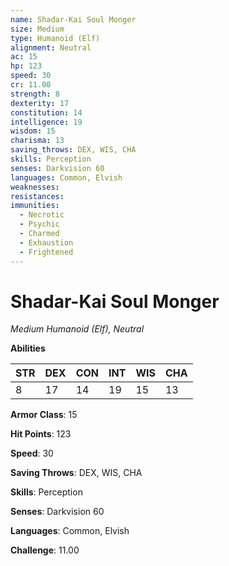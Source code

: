 ```yaml
---
name: Shadar-Kai Soul Monger
size: Medium
type: Humanoid (Elf)
alignment: Neutral
ac: 15
hp: 123
speed: 30
cr: 11.00
strength: 8
dexterity: 17
constitution: 14
intelligence: 19
wisdom: 15
charisma: 13
saving_throws: DEX, WIS, CHA
skills: Perception
senses: Darkvision 60
languages: Common, Elvish
weaknesses:
resistances:
immunities:
  - Necrotic
  - Psychic
  - Charmed
  - Exhaustion
  - Frightened
---
```


# Shadar-Kai Soul Monger

*Medium Humanoid (Elf), Neutral*

**Abilities**

| STR | DEX | CON | INT | WIS | CHA |
| --- | --- | --- | --- | --- | --- |
| 8 | 17 | 14 | 19 | 15 | 13 |

**Armor Class**: 15

**Hit Points**: 123

**Speed**: 30

**Saving Throws**: DEX, WIS, CHA

**Skills**: Perception

**Senses**: Darkvision 60

**Languages**: Common, Elvish

**Challenge**: 11.00

